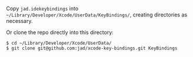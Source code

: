 Copy `jad.idekeybindings` into `~/Library/Developer/Xcode/UserData/KeyBindings/`, creating directories as necessary.

Or clone the repo directly into this directory:

    $ cd ~/Library/Developer/Xcode/UserData/
    $ git clone git@github.com:jad/xcode-key-bindings.git KeyBindings
